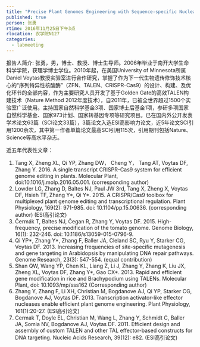 ```yaml
---
title: "Precise Plant Genomes Engineering with Sequence-specific Nuclease "
published: true
person: 张勇
rtime: 2016年11月25日下午3点
rlocation: 农学院N127
categories:
  - labmeeting
---
```


报告人简介:
张勇，男，博士、教授、博士生导师。2006年毕业于南开大学生命科学学院，获理学博士学位。2010年起，在美国University of Minnesota所属Daniel Voytas教授实验室进行合作研究，掌握了作为下一代生物遗传修饰技术核心的“序列特异性核酸酶”（ZFN、TALEN、CRISPR-Cas9）的设计、构建、及优化环节的全部内容，作为主要研究人员开发了基于Golden Gate的高效TALEN构建技术（Nature Method 2012年度技术），自2011年，已被全世界超过1500个实验室广泛使用。主持国家自然科学基金3项、国家博士后基金1项，参研多项国家自然科学基金、国家973计划、国家转基因专项等研究项目。已在国内外公开发表学术论文63篇（SCI论文33篇），3篇论文入选ESI高影响力论文，近5年论文SCI引用1200余次，其中第一作者单篇论文最高SCI引用115次，引用期刊包括Nature、Science等高水平杂志。

近五年代表性文章：
1.	Tang X, Zheng XL, Qi YP, Zhang DW， Cheng Y， Tang AT, Voytas DF, Zhang Y. 2016. A single transcript CRISPR-Cas9 system for efficient genome editing in plants. Molecular Plant, doi:10.1016/j.molp.2016.05.001. (corresponding author)
2.	Lowder LG, Zhang D, Baltes NJ, Paul JW 3rd, Tang X, Zheng X, Voytas DF, Hsieh TF, Zhang Y*, Qi Y*. 2015. A CRISPR/Cas9 toolbox for multiplexed plant genome editing and transcriptional regulation. Plant Physiology, 169(2): 971-985. doi: 10.1104/pp.15.00636. (corresponding author) (ESI高引论文)
3.	Čermák T, Baltes NJ, Čegan R, Zhang Y, Voytas DF. 2015. High-frequency, precise modification of the tomato genome. Genome Biology, 16(1): 232-246. doi: 10.1186/s13059-015-0796-9.
4.	Qi YP*, Zhang Y*, Zhang F, Baller JA, Cleland SC, Ryu Y, Starker CG, Voytas DF. 2013. Increasing frequencies of site-specific mutagenesis and gene targeting in Arabidopsis by manipulating DNA repair pathways. Genome Research, 23(3): 547-554. (equal contribution)
5.	Shan QW, Wang YP, Chen KL, Liang Z, Li J, Zhang Y, Zhang K, Liu JX, Zheng XL, Voytas DF, Zhang Y*, Gao CX*. 2013. Rapid and efficient gene modification in rice and Brachypodium using TALENs. Molecular Plant, doi: 10.1093/mp/sss162 (Corresponding author)
6.	Zhang Y, Zhang F, Li XH, Christian M, Bogdanove AJ, Qi YP, Starker CG, Bogdanove AJ, Voytas DF. 2013. Transcription activator-like effector nucleases enable efficient plant genome engineering. Plant Physiology, 161(1):20-27. (ESI高引论文)
7.	Cermak T, Doyle EL, Christian M, Wang L, Zhang Y, Schmidt C, Baller JA, Somia NV, Bogdanove AJ, Voytas DF. 2011. Efficient design and assembly of custom TALEN and other TAL effector-based constructs for DNA targeting. Nucleic Acids Research, 39(12): e82. (ESI高引论文)


